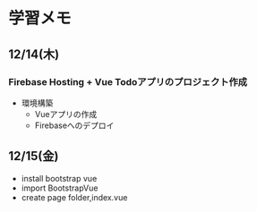 # 学習メモ

## 12/14(木)
### Firebase Hosting + Vue Todoアプリのプロジェクト作成
- 環境構築
  - Vueアプリの作成
  - Firebaseへのデプロイ

## 12/15(金)
- install bootstrap vue
- import BootstrapVue
- create page folder,index.vue